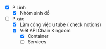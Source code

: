 - [x] P Linh
	- [x] Nhóm sinh đồ
- [ ] P xác
	- [x] Làm công việc u tube ( check notions)
	- [x] Viết API Chain Kingdom
		- [x] Container
		- [ ] Services